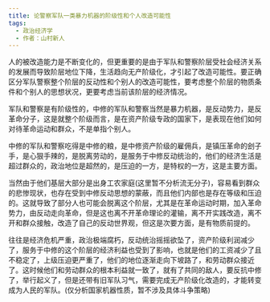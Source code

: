 ```yaml
---
title: 论警察军队一类暴力机器的阶级性和个人改造可能性
tags:
  - 政治经济学
  - 作者：山村新人
---
```


人的被改造能力是不断变化的，但更重要的是由于军队和警察阶层受社会经济关系的发展而导致阶层地位下降，生活趋向无产阶级化，才引起了改造可能性。要正确区分军队警察整个阶层的反动性和个别人的改造可能性，要考虑整个阶层的物质条件和个别人的思想状况，更要考虑当前该阶层的经济情况。

军队和警察是有阶级性的，中修的军队和警察当然是暴力机器，是反动势力，是反革命分子，这是就整个阶级而言，是在资产阶级专政的国家下，是表现在他们如何对待革命运动和群众，不是单指个别人。

中修的军队和警察吃得是中修的粮，是中修资产阶级的雇佣兵，是镇压革命的刽子手，是心狠手辣的，是脱离劳动的，是服务于中修反动统治的，他们的经济生活是超过群众的，政治地位是超然的，是压迫的一方，是特权的一方，这是主要方面。

 当然由于他们基层大部分是出身工农家庭(这里暂不分析流无分子)，容易看到群众的悲惨现状，也存在受到中修反动思想的蒙蔽，而且他们内部也是存在等级和压迫的。这就导致了部分人也可能会脱离这个阶层，尤其是在革命运动时期，加入革命势力，由反动走向革命，但是这也离不开革命理论的灌输，离不开实践改造，离不开和群众接触，改造了自己的反动世界观，但这是次要方面，是有物质前提的。

 往往是经济危机严重，政治极端腐朽，反动统治摇摇欲坠了，资产阶级利润减少了，服务于中修的这个阶层的经济利益也受到了影响，也就是他们的工资减少了且不稳定了，上级压迫更严重了，他们的地位逐渐走向下坡路了，和劳动群众接近了。这时候他们和劳动群众的根本利益就一致了，就有了共同的敌人，要反抗中修了，举行起义了，但是还带有旧军队习气，需要完成无产阶级化改造的，才能转变成为人民的军队。(仅分析国家机器性质，暂不涉及具体斗争策略)
 